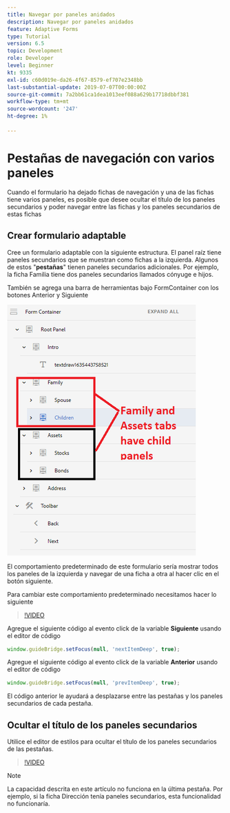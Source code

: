 ```yaml
---
title: Navegar por paneles anidados
description: Navegar por paneles anidados
feature: Adaptive Forms
type: Tutorial
version: 6.5
topic: Development
role: Developer
level: Beginner
kt: 9335
exl-id: c60d019e-da26-4f67-8579-ef707e2348bb
last-substantial-update: 2019-07-07T00:00:00Z
source-git-commit: 7a2bb61ca1dea1013eef088a629b17718dbbf381
workflow-type: tm+mt
source-wordcount: '247'
ht-degree: 1%

---
```


# Pestañas de navegación con varios paneles

Cuando el formulario ha dejado fichas de navegación y una de las fichas tiene varios paneles, es posible que desee ocultar el título de los paneles secundarios y poder navegar entre las fichas y los paneles secundarios de estas fichas

## Crear formulario adaptable

Cree un formulario adaptable con la siguiente estructura. El panel raíz tiene paneles secundarios que se muestran como fichas a la izquierda. Algunos de estos &quot;**pestañas**&quot; tienen paneles secundarios adicionales. Por ejemplo, la ficha Familia tiene dos paneles secundarios llamados cónyuge e hijos.

También se agrega una barra de herramientas bajo FormContainer con los botones Anterior y Siguiente

![espaciado de la barra de herramientas](assets/multiple-panels.png)



El comportamiento predeterminado de este formulario sería mostrar todos los paneles de la izquierda y navegar de una ficha a otra al hacer clic en el botón siguiente.

Para cambiar este comportamiento predeterminado necesitamos hacer lo siguiente

>[!VIDEO](https://video.tv.adobe.com/v/338369?quality=9&learn=on)


Agregue el siguiente código al evento click de la variable **Siguiente** usando el editor de código

```javascript
window.guideBridge.setFocus(null, 'nextItemDeep', true);
```

Agregue el siguiente código al evento click de la variable **Anterior** usando el editor de código

```javascript
window.guideBridge.setFocus(null, 'prevItemDeep', true);
```

El código anterior le ayudará a desplazarse entre las pestañas y los paneles secundarios de cada pestaña.

## Ocultar el título de los paneles secundarios

Utilice el editor de estilos para ocultar el título de los paneles secundarios de las pestañas.

>[!VIDEO](https://video.tv.adobe.com/v/338370?quality=9&learn=on)

>[!NOTE]
>
>La capacidad descrita en este artículo no funciona en la última pestaña. Por ejemplo, si la ficha Dirección tenía paneles secundarios, esta funcionalidad no funcionaría.
